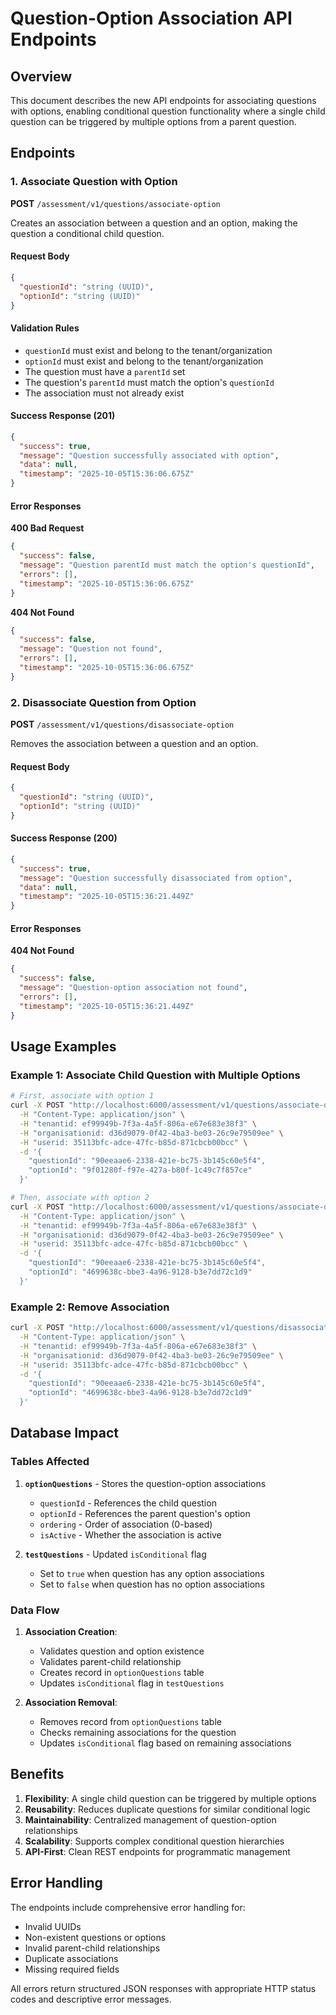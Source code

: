# Question-Option Association API Endpoints

## Overview
This document describes the new API endpoints for associating questions with options, enabling conditional question functionality where a single child question can be triggered by multiple options from a parent question.

## Endpoints

### 1. Associate Question with Option

**POST** `/assessment/v1/questions/associate-option`

Creates an association between a question and an option, making the question a conditional child question.

#### Request Body
```json
{
  "questionId": "string (UUID)",
  "optionId": "string (UUID)"
}
```

#### Validation Rules
- `questionId` must exist and belong to the tenant/organization
- `optionId` must exist and belong to the tenant/organization
- The question must have a `parentId` set
- The question's `parentId` must match the option's `questionId`
- The association must not already exist

#### Success Response (201)
```json
{
  "success": true,
  "message": "Question successfully associated with option",
  "data": null,
  "timestamp": "2025-10-05T15:36:06.675Z"
}
```

#### Error Responses

**400 Bad Request**
```json
{
  "success": false,
  "message": "Question parentId must match the option's questionId",
  "errors": [],
  "timestamp": "2025-10-05T15:36:06.675Z"
}
```

**404 Not Found**
```json
{
  "success": false,
  "message": "Question not found",
  "errors": [],
  "timestamp": "2025-10-05T15:36:06.675Z"
}
```

### 2. Disassociate Question from Option

**POST** `/assessment/v1/questions/disassociate-option`

Removes the association between a question and an option.

#### Request Body
```json
{
  "questionId": "string (UUID)",
  "optionId": "string (UUID)"
}
```

#### Success Response (200)
```json
{
  "success": true,
  "message": "Question successfully disassociated from option",
  "data": null,
  "timestamp": "2025-10-05T15:36:21.449Z"
}
```

#### Error Responses

**404 Not Found**
```json
{
  "success": false,
  "message": "Question-option association not found",
  "errors": [],
  "timestamp": "2025-10-05T15:36:21.449Z"
}
```

## Usage Examples

### Example 1: Associate Child Question with Multiple Options

```bash
# First, associate with option 1
curl -X POST "http://localhost:6000/assessment/v1/questions/associate-option" \
  -H "Content-Type: application/json" \
  -H "tenantid: ef99949b-7f3a-4a5f-806a-e67e683e38f3" \
  -H "organisationid: d36d9079-0f42-4ba3-be03-26c9e79509ee" \
  -H "userid: 35113bfc-adce-47fc-b85d-871cbcb00bcc" \
  -d '{
    "questionId": "90eeaae6-2338-421e-bc75-3b145c60e5f4",
    "optionId": "9f01280f-f97e-427a-b80f-1c49c7f857ce"
  }'

# Then, associate with option 2
curl -X POST "http://localhost:6000/assessment/v1/questions/associate-option" \
  -H "Content-Type: application/json" \
  -H "tenantid: ef99949b-7f3a-4a5f-806a-e67e683e38f3" \
  -H "organisationid: d36d9079-0f42-4ba3-be03-26c9e79509ee" \
  -H "userid: 35113bfc-adce-47fc-b85d-871cbcb00bcc" \
  -d '{
    "questionId": "90eeaae6-2338-421e-bc75-3b145c60e5f4",
    "optionId": "4699638c-bbe3-4a96-9128-b3e7dd72c1d9"
  }'
```

### Example 2: Remove Association

```bash
curl -X POST "http://localhost:6000/assessment/v1/questions/disassociate-option" \
  -H "Content-Type: application/json" \
  -H "tenantid: ef99949b-7f3a-4a5f-806a-e67e683e38f3" \
  -H "organisationid: d36d9079-0f42-4ba3-be03-26c9e79509ee" \
  -H "userid: 35113bfc-adce-47fc-b85d-871cbcb00bcc" \
  -d '{
    "questionId": "90eeaae6-2338-421e-bc75-3b145c60e5f4",
    "optionId": "4699638c-bbe3-4a96-9128-b3e7dd72c1d9"
  }'
```

## Database Impact

### Tables Affected

1. **`optionQuestions`** - Stores the question-option associations
   - `questionId` - References the child question
   - `optionId` - References the parent question's option
   - `ordering` - Order of association (0-based)
   - `isActive` - Whether the association is active

2. **`testQuestions`** - Updated `isConditional` flag
   - Set to `true` when question has any option associations
   - Set to `false` when question has no option associations

### Data Flow

1. **Association Creation**:
   - Validates question and option existence
   - Validates parent-child relationship
   - Creates record in `optionQuestions` table
   - Updates `isConditional` flag in `testQuestions`

2. **Association Removal**:
   - Removes record from `optionQuestions` table
   - Checks remaining associations for the question
   - Updates `isConditional` flag based on remaining associations

## Benefits

1. **Flexibility**: A single child question can be triggered by multiple options
2. **Reusability**: Reduces duplicate questions for similar conditional logic
3. **Maintainability**: Centralized management of question-option relationships
4. **Scalability**: Supports complex conditional question hierarchies
5. **API-First**: Clean REST endpoints for programmatic management

## Error Handling

The endpoints include comprehensive error handling for:
- Invalid UUIDs
- Non-existent questions or options
- Invalid parent-child relationships
- Duplicate associations
- Missing required fields

All errors return structured JSON responses with appropriate HTTP status codes and descriptive error messages.
